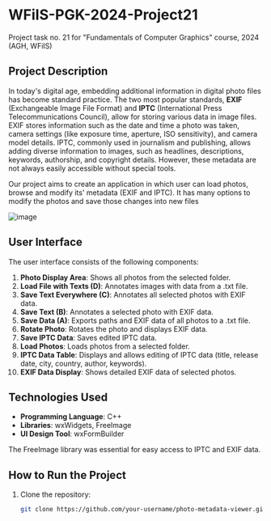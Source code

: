 # WFiIS-PGK-2024-Project21
Project task no. 21 for "Fundamentals of Computer Graphics" course, 2024 (AGH, WFiIS)

## Project Description

In today's digital age, embedding additional information in digital photo files has become standard practice. The two most popular standards, **EXIF** (Exchangeable Image File Format) and **IPTC** (International Press Telecommunications Council), allow for storing various data in image files. EXIF stores information such as the date and time a photo was taken, camera settings (like exposure time, aperture, ISO sensitivity), and camera model details. IPTC, commonly used in journalism and publishing, allows adding diverse information to images, such as headlines, descriptions, keywords, authorship, and copyright details. However, these metadata are not always easily accessible without special tools.

Our project aims to create an application in which user can load photos, browse and modify its' metadata (EXIF and IPTC). It has many options to modify the photos and save those changes into new files

![image](https://github.com/radek203/WFiIS-PGK-2024-Project21/assets/116189519/2db4ba73-45ae-41d0-85fc-721719aa7962)

## User Interface

The user interface consists of the following components:

1. **Photo Display Area**: Shows all photos from the selected folder.
2. **Load File with Texts (D)**: Annotates images with data from a .txt file.
3. **Save Text Everywhere (C)**: Annotates all selected photos with EXIF data.
4. **Save Text (B)**: Annotates a selected photo with EXIF data.
5. **Save Data (A)**: Exports paths and EXIF data of all photos to a .txt file.
6. **Rotate Photo**: Rotates the photo and displays EXIF data.
7. **Save IPTC Data**: Saves edited IPTC data.
8. **Load Photos**: Loads photos from a selected folder.
9. **IPTC Data Table**: Displays and allows editing of IPTC data (title, release date, city, country, author, keywords).
10. **EXIF Data Display**: Shows detailed EXIF data of selected photos.

## Technologies Used

- **Programming Language**: C++
- **Libraries**: wxWidgets, FreeImage
- **UI Design Tool**: wxFormBuilder

The FreeImage library was essential for easy access to IPTC and EXIF data.

## How to Run the Project

1. Clone the repository:
    ```bash
    git clone https://github.com/your-username/photo-metadata-viewer.git
    ```
